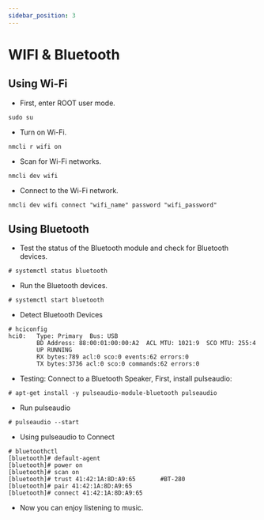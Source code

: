 ```yaml
---
sidebar_position: 3
---
```


# WIFI & Bluetooth

## Using Wi-Fi

- First, enter ROOT user mode.

```
sudo su
```

- Turn on Wi-Fi.

```
nmcli r wifi on
```

- Scan for Wi-Fi networks.

```
nmcli dev wifi
```

- Connect to the Wi-Fi network.

```
nmcli dev wifi connect "wifi_name" password "wifi_password"
```

## Using Bluetooth

- Test the status of the Bluetooth module and check for Bluetooth devices.

```
# systemctl status bluetooth
```

- Run the Bluetooth devices.

```
# systemctl start bluetooth
```

- Detect Bluetooth Devices

```
# hciconfig
hci0:   Type: Primary  Bus: USB
        BD Address: 88:00:01:00:00:A2  ACL MTU: 1021:9  SCO MTU: 255:4
        UP RUNNING
        RX bytes:789 acl:0 sco:0 events:62 errors:0
        TX bytes:3736 acl:0 sco:0 commands:62 errors:0
```

- Testing: Connect to a Bluetooth Speaker, First, install pulseaudio:

```
# apt-get install -y pulseaudio-module-bluetooth pulseaudio
```

- Run pulseaudio

```
# pulseaudio --start
```

- Using pulseaudio to Connect

```
# bluetoothctl
[bluetooth]# default-agent
[bluetooth]# power on
[bluetooth]# scan on
[bluetooth]# trust 41:42:1A:8D:A9:65       #BT-280
[bluetooth]# pair 41:42:1A:8D:A9:65
[bluetooth]# connect 41:42:1A:8D:A9:65
```

- Now you can enjoy listening to music.
